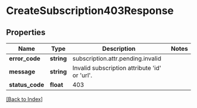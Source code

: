 # CreateSubscription403Response

## Properties

Name | Type | Description | Notes
------------ | ------------- | ------------- | -------------
**error_code** | **string** | subscription.attr.pending.invalid |
**message** | **string** | Invalid subscription attribute 'id' or 'url'. |
**status_code** | **float** | 403 |

[[Back to Index]](../index.md)
